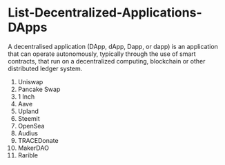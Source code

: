 # List-Decentralized-Applications-DApps
A decentralised application (DApp, dApp, Dapp, or dapp) is an application that can operate autonomously, typically through the use of smart contracts, that run on a decentralized computing, blockchain or other distributed ledger system.
1. Uniswap
2. Pancake Swap
3. 1 Inch
4. Aave
5. Upland
6. Steemit
7. OpenSea
8. Audius
9. TRACEDonate
10. MakerDAO
11. Rarible
